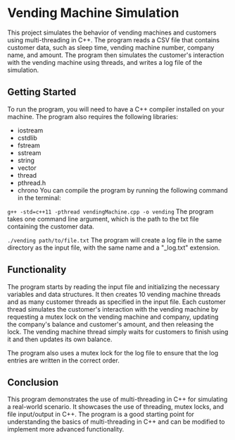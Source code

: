 # Vending Machine Simulation
This project simulates the behavior of vending machines and customers using multi-threading in C++. The program reads a CSV file that contains customer data, such as sleep time, vending machine number, company name, and amount. The program then simulates the customer's interaction with the vending machine using threads, and writes a log file of the simulation.

## Getting Started
To run the program, you will need to have a C++ compiler installed on your machine. The program also requires the following libraries:

- iostream
- cstdlib
- fstream
- sstream
- string
- vector
- thread
- pthread.h
- chrono
You can compile the program by running the following command in the terminal:

`g++ -std=c++11 -pthread vendingMachine.cpp -o vending`
The program takes one command line argument, which is the path to the txt file containing the customer data.


`./vending path/to/file.txt`
The program will create a log file in the same directory as the input file, with the same name and a "_log.txt" extension.

## Functionality
The program starts by reading the input file and initializing the necessary variables and data structures. It then creates 10 vending machine threads and as many customer threads as specified in the input file. Each customer thread simulates the customer's interaction with the vending machine by requesting a mutex lock on the vending machine and company, updating the company's balance and customer's amount, and then releasing the lock. The vending machine thread simply waits for customers to finish using it and then updates its own balance.

The program also uses a mutex lock for the log file to ensure that the log entries are written in the correct order.

## Conclusion
This program demonstrates the use of multi-threading in C++ for simulating a real-world scenario. It showcases the use of threading, mutex locks, and file input/output in C++. The program is a good starting point for understanding the basics of multi-threading in C++ and can be modified to implement more advanced functionality.
